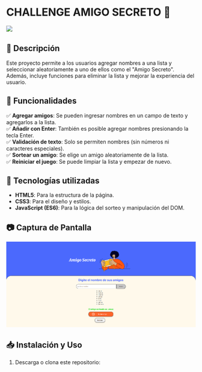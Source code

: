 <h1>CHALLENGE AMIGO SECRETO 🎁</h1>
<p align="left"> 
<img src=https://img.shields.io/badge/Status-Finalized-Green> 
</p>

## 📌 Descripción

Este proyecto permite a los usuarios agregar nombres a una lista y seleccionar aleatoriamente a uno de ellos como el "Amigo Secreto". Además, incluye funciones para eliminar la lista y mejorar la experiencia del usuario.

## 🚀 Funcionalidades

✅ **Agregar amigos**: Se pueden ingresar nombres en un campo de texto y agregarlos a la lista.  
✅ **Añadir con Enter**: También es posible agregar nombres presionando la tecla Enter.  
✅ **Validación de texto**: Solo se permiten nombres (sin números ni caracteres especiales).  
✅ **Sortear un amigo**: Se elige un amigo aleatoriamente de la lista.  
✅ **Reiniciar el juego**: Se puede limpiar la lista y empezar de nuevo.  

## 🎨 Tecnologías utilizadas

- **HTML5**: Para la estructura de la página.  
- **CSS3**: Para el diseño y estilos.  
- **JavaScript (ES6)**: Para la lógica del sorteo y manipulación del DOM.  

## 📷 Captura de Pantalla

<img src="assets/the_game.png">

## 📥 Instalación y Uso

1. Descarga o clona este repositorio:
   ```bash

